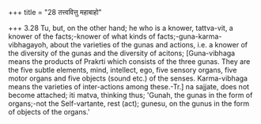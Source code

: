 +++
title = "28 तत्त्ववित्तु महाबाहो"

+++
3.28 Tu, but, on the other hand; he who is a knower, tattva-vit, a
knower of the facts;-knower of what kinds of
facts;-guna-karma-vibhagayoh, about the varieties of the gunas and
actions, i.e. a knower of the diversity of the gunas and the diversity
of acitons; \[Guna-vibhaga means the products of Prakrti which consists
of the three gunas. They are the five subtle elements, mind, intellect,
ego, five sensory organs, five motor organs and five objects (sound
etc.) of the senses. Karma-vibhaga means the varieties of inter-actions
among these.-Tr.\] na sajjate, does not become attached; iti matva,
thinking thus; 'Gunah, the gunas in the form of organs;-not the
Self-vartante, rest (act); gunesu, on the gunus in the form of objects
of the organs.'
